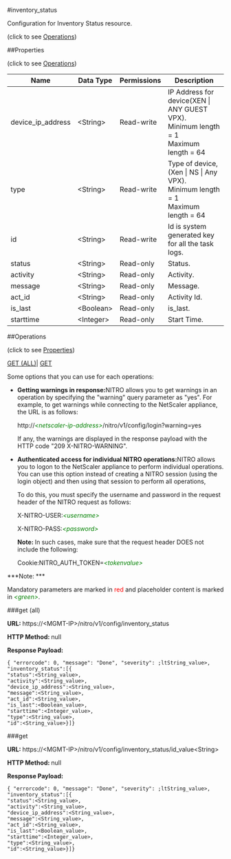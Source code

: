 #inventory_status



Configuration for Inventory Status resource.

<span>(click to see [Operations](#operations))</span>



##Properties 

<span>(click to see [Operations](#operations))</span>





<table><thead><tr><th>Name</th><th>Data Type</th><th>Permissions</th><th>Description</th></tr></thead><tbody><tr><td>device_ip_address</td><td>&lt;String></td><td>Read-write</td><td>IP Address for device(XEN | ANY GUEST VPX).<br>Minimum length = 1<br>Maximum length = 64</td></tr><tr><td>type</td><td>&lt;String></td><td>Read-write</td><td>Type of device, (Xen | NS | Any VPX).<br>Minimum length = 1<br>Maximum length = 64</td></tr><tr><td>id</td><td>&lt;String></td><td>Read-write</td><td>Id is system generated key for all the task logs.</td></tr><tr><td>status</td><td>&lt;String></td><td>Read-only</td><td>Status.</td></tr><tr><td>activity</td><td>&lt;String></td><td>Read-only</td><td>Activity.</td></tr><tr><td>message</td><td>&lt;String></td><td>Read-only</td><td>Message.</td></tr><tr><td>act_id</td><td>&lt;String></td><td>Read-only</td><td>Activity Id.</td></tr><tr><td>is_last</td><td>&lt;Boolean></td><td>Read-only</td><td>is_last.</td></tr><tr><td>starttime</td><td>&lt;Integer></td><td>Read-only</td><td>Start Time.</td></tr></tbody></table>

##Operations 

<span>(click to see [Properties](#properties))</span>





[GET (ALL)](#get-all)| [GET](#get)





Some options that you can use for each operations:

<ul><li><p><b>Getting warnings in response:</b>NITRO allows you to get warnings in an operation by specifying the "warning" query parameter as "yes". For example, to get warnings while connecting to the NetScaler appliance, the URL is as follows:</p><p>http://<span style="color:green;font-style:italic;">&lt;netscaler-ip-address&gt;</span>/nitro/v1/config/login?warning=yes</p><p>If any, the warnings are displayed in the response payload with the HTTP code "209 X-NITRO-WARNING".</p></li><li><p><b>Authenticated access for individual NITRO operations:</b>NITRO allows you to logon to the NetScaler appliance to perform individual operations. You can use this option instead of creating a NITRO session (using the login object) and then using that session to perform all operations,</p><p>To do this, you must specify the username and password in the request header of the NITRO request as follows:</p><p>X-NITRO-USER:<span style="color:green;font-style:italic;">&lt;username&gt;</span></p><p>X-NITRO-PASS:<span style="color:green;font-style:italic;">&lt;password&gt;</span></p><p><b>Note: </b>In such cases, make sure that the request header DOES not include the following:</p><p>Cookie:NITRO_AUTH_TOKEN=<span style="color:green;font-style:italic;">&lt;tokenvalue&gt;</span></p></li></ul>







***Note: *** 

Mandatory parameters are marked in <span style="color:#FF0000;">red</span> and placeholder content is marked in <span style="color:green;font-style:italic">&lt;green&gt;</span>.



###get (all)







<b>URL: </b>https://&lt;MGMT-IP&gt;/nitro/v1/config/inventory_status

<b>HTTP Method: </b>null

<b>Response Payload: </b>
```
{ "errorcode": 0, "message": "Done", "severity": ;ltString_value>, "inventory_status":[{
"status":<String_value>,
"activity":<String_value>,
"device_ip_address":<String_value>,
"message":<String_value>,
"act_id":<String_value>,
"is_last":<Boolean_value>,
"starttime":<Integer_value>,
"type":<String_value>,
"id":<String_value>}]}
```







###get







<b>URL: </b>https://&lt;MGMT-IP&gt;/nitro/v1/config/inventory_status/id_value&lt;String&gt;

<b>HTTP Method: </b>null

<b>Response Payload: </b>
```
{ "errorcode": 0, "message": "Done", "severity": ;ltString_value>, "inventory_status":[{
"status":<String_value>,
"activity":<String_value>,
"device_ip_address":<String_value>,
"message":<String_value>,
"act_id":<String_value>,
"is_last":<Boolean_value>,
"starttime":<Integer_value>,
"type":<String_value>,
"id":<String_value>}]}
```







